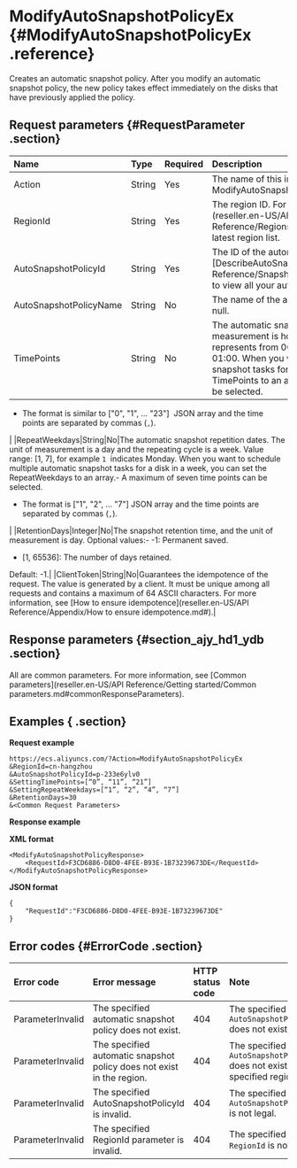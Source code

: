# ModifyAutoSnapshotPolicyEx {#ModifyAutoSnapshotPolicyEx .reference}

Creates an automatic snapshot policy. After you modify an automatic snapshot policy, the new policy takes effect immediately on the disks that have previously applied the policy.

## Request parameters {#RequestParameter .section}

|Name|Type|Required|Description|
|:---|:---|:-------|:----------|
|Action|String|Yes|The name of this interface. Value: ModifyAutoSnapshotPolicyEx.|
|RegionId|String|Yes|The region ID. For more information, call [DescribeRegions](reseller.en-US/API Reference/Regions/DescribeRegions.md#) to obtain the latest region list.|
|AutoSnapshotPolicyId|String|Yes|The ID of the automatic snapshot policy.  You can call [DescribeAutoSnapshotPolicyEx](reseller.en-US/API Reference/Snapshots/DescribeAutoSnapshotPolicyEx.md#) to view all your automatic snapshot policies.|
|AutoSnapshotPolicyName|String|No|The name of the automatic snapshot policy. Default value: null.|
|TimePoints|String|No|The automatic snapshot creation time, and the unit of measurement is hour. Value range: \[0, 23\], which represents from 00:00 to 24:00, for example `1` indicates 01:00. When you want to schedule multiple automatic snapshot tasks for a disk in a day, you can set the TimePoints to an array.-   A maximum of 24 time points can be selected.
-   The format is similar to \["0", "1", … "23"\]  JSON array and the time points are separated by commas \(`,`\).

|
|RepeatWeekdays|String|No|The automatic snapshot repetition dates. The unit of measurement is a day and the repeating cycle is a week. Value range: \[1, 7\], for example `1`  indicates Monday. When you want to schedule multiple automatic snapshot tasks for a disk in a week, you can set the RepeatWeekdays to an array.-   A maximum of seven time points can be selected.
-   The format is \["1", "2", … "7"\] JSON array and the time points are separated by commas \(`,`\).

|
|RetentionDays|Integer|No|The snapshot retention time, and the unit of measurement is day. Optional values:-   -1: Permanent saved.
-   \[1, 65536\]: The number of days retained.

Default: -1.|
|ClientToken|String|No|Guarantees the idempotence of the request. The value is generated by a client. It must be unique among all requests and contains a maximum of 64 ASCII characters. For more information, see [How to ensure idempotence](reseller.en-US/API Reference/Appendix/How to ensure idempotence.md#).|

## Response parameters {#section_ajy_hd1_ydb .section}

All are common parameters. For more information, see [Common parameters](reseller.en-US/API Reference/Getting started/Common parameters.md#commonResponseParameters).

## Examples { .section}

**Request example** 

```
https://ecs.aliyuncs.com/?Action=ModifyAutoSnapshotPolicyEx
&RegionId=cn-hangzhou
&AutoSnapshotPolicyId=p-233e6ylv0
&SettingTimePoints=[“0”, “11”, “21”]
&SettingRepeatWeekdays=[“1”, “2”, “4”, “7”]
&RetentionDays=30
&<Common Request Parameters>
```

**Response example** 

**XML format**

```
<ModifyAutoSnapshotPolicyResponse>
    <RequestId>F3CD6886-D8D0-4FEE-B93E-1B73239673DE</RequestId>
</ModifyAutoSnapshotPolicyResponse>
```

 **JSON format** 

```
{
    "RequestId":"F3CD6886-D8D0-4FEE-B93E-1B73239673DE"
}
```

## Error codes {#ErrorCode .section}

|Error code|Error message|HTTP status code|Note|
|:---------|:------------|:---------------|:---|
|ParameterInvalid|The specified automatic snapshot policy does not exist.|404|The specified `AutoSnapshotPolicyId` does not exist.|
|ParameterInvalid|The specified automatic snapshot policy does not exist in the region.|404|The specified `AutoSnapshotPolicyId` does not exist in the specified region.|
|ParameterInvalid|The specified AutoSnapshotPolicyId is invalid.|404|The specified `AutoSnapshotPolicyId` is not legal.|
|ParameterInvalid|The specified RegionId parameter is invalid.|404|The specified `RegionId` is not valid.|

